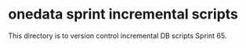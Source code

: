 # onedata sprint incremental scripts
This directory is to version control incremental DB scripts Sprint 65.
